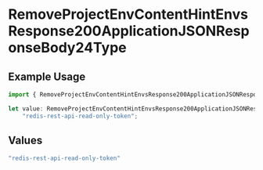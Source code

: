 # RemoveProjectEnvContentHintEnvsResponse200ApplicationJSONResponseBody24Type

## Example Usage

```typescript
import { RemoveProjectEnvContentHintEnvsResponse200ApplicationJSONResponseBody24Type } from "@vercel/sdk/models/operations";

let value: RemoveProjectEnvContentHintEnvsResponse200ApplicationJSONResponseBody24Type =
    "redis-rest-api-read-only-token";
```

## Values

```typescript
"redis-rest-api-read-only-token"
```